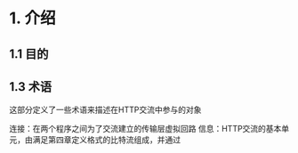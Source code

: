 # 1. 介绍
## 1.1 目的
## 1.3 术语
这部分定义了一些术语来描述在HTTP交流中参与的对象
 
连接：在两个程序之间为了交流建立的传输层虚拟回路
信息：HTTP交流的基本单元，由满足第四章定义格式的比特流组成，并通过